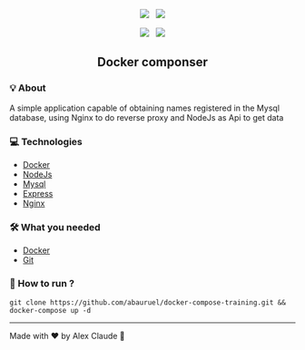 

<p align="center" >
  <img src="https://xesque.rocketseat.dev/platform/tech/mysql.svg" /> &nbsp;
  <img src="https://xesque.rocketseat.dev/platform/tech/nginx.svg" /> 
</p>
<p align="center">
  <img src="https://xesque.rocketseat.dev/platform/tech/docker.svg" /> &nbsp;
  <img src="https://xesque.rocketseat.dev/platform/tech/node.svg"/>
  </p>
<h2 align="center">Docker componser</h2>

### 💡 About
A simple application capable of obtaining names registered in the Mysql database, using Nginx to do reverse proxy and NodeJs as Api to get data

### 💻 Technologies 
 - [Docker](https://www.docker.com/)
 - [NodeJs](https://nodejs.org/)
 - [Mysql](https://www.mysql.com/)
 - [Express](https://expressjs.com/)
 - [Nginx](https://www.nginx.com/)
 
### 🛠 What you needed
- [Docker](https://www.docker.com/)
- [Git](https://git-scm.com/)

### 🚀 How to run ?

```git clone https://github.com/abauruel/docker-compose-training.git && docker-compose up -d```



---

Made with ♥ by Alex Claude :wave:
